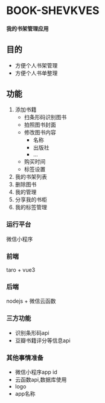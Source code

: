 # BOOK-SHEVKVES

#### 我的书架管理应用
## 目的
- 方便个人书架管理
- 方便个人书单整理

## 功能
1. 添加书籍
    - 扫条形码识别图书
    - 拍照图书封面
    - 修改图书内容
      - 名称
      - 出版社
      - ...
    - 购买时间
    - 标签设置
2. 我的书架列表
3. 删除图书
4. 我的管理
5. 分享我的书柜
6. 我的标签管理

### 运行平台
微信小程序 
### 前端
taro + vue3
### 后端
nodejs + 微信云函数
### 三方功能
- 识别条形码api
- 豆瓣书籍评分等信息api

### 其他事情准备
- 微信小程序app id 
- 云函数api,数据库使用
- logo
- app名称
